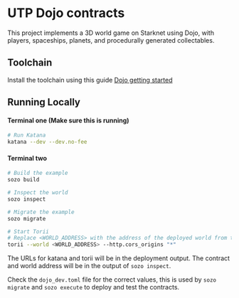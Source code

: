 # UTP Dojo contracts

This project implements a 3D world game on Starknet using Dojo, with players, spaceships, planets, and procedurally generated collectables.

## Toolchain

Install the toolchain using this guide [Dojo getting started](https://dojoengine.org/installation)

## Running Locally

#### Terminal one (Make sure this is running)

```bash
# Run Katana
katana --dev --dev.no-fee
```

#### Terminal two

```bash
# Build the example
sozo build

# Inspect the world
sozo inspect

# Migrate the example
sozo migrate

# Start Torii
# Replace <WORLD_ADDRESS> with the address of the deployed world from the previous step
torii --world <WORLD_ADDRESS> --http.cors_origins "*"
```

The URLs for katana and torii will be in the deployment output. The contract and world address will be in the output of `sozo inspect`.

Check the `dojo_dev.toml` file for the correct values, this is used by `sozo migrate` and `sozo execute` to deploy and test the contracts.

